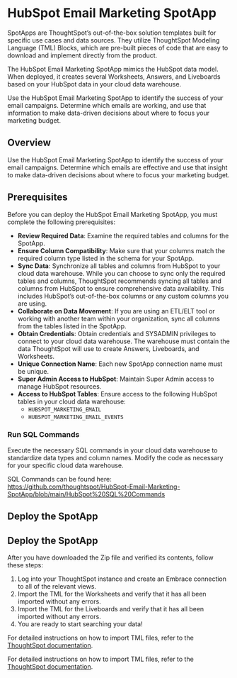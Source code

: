 # HubSpot Email Marketing SpotApp

SpotApps are ThoughtSpot’s out-of-the-box solution templates built for specific use cases and data sources. They utilize ThoughtSpot Modeling Language (TML) Blocks, which are pre-built pieces of code that are easy to download and implement directly from the product.

The HubSpot Email Marketing SpotApp mimics the HubSpot data model. When deployed, it creates several Worksheets, Answers, and Liveboards based on your HubSpot data in your cloud data warehouse.

Use the HubSpot Email Marketing SpotApp to identify the success of your email campaigns. Determine which emails are working, and use that information to make data-driven decisions about where to focus your marketing budget.


## Overview

Use the HubSpot Email Marketing SpotApp to identify the success of your email campaigns. Determine which emails are effective and use that insight to make data-driven decisions about where to focus your marketing budget.

## Prerequisites

Before you can deploy the HubSpot Email Marketing SpotApp, you must complete the following prerequisites:

- **Review Required Data**: Examine the required tables and columns for the SpotApp.
- **Ensure Column Compatibility**: Make sure that your columns match the required column type listed in the schema for your SpotApp.
- **Sync Data**: Synchronize all tables and columns from HubSpot to your cloud data warehouse. While you can choose to sync only the required tables and columns, ThoughtSpot recommends syncing all tables and columns from HubSpot to ensure comprehensive data availability. This includes HubSpot’s out-of-the-box columns or any custom columns you are using.
- **Collaborate on Data Movement**: If you are using an ETL/ELT tool or working with another team within your organization, sync all columns from the tables listed in the SpotApp.
- **Obtain Credentials**: Obtain credentials and SYSADMIN privileges to connect to your cloud data warehouse. The warehouse must contain the data ThoughtSpot will use to create Answers, Liveboards, and Worksheets.
- **Unique Connection Name**: Each new SpotApp connection name must be unique.
- **Super Admin Access to HubSpot**: Maintain Super Admin access to manage HubSpot resources.
- **Access to HubSpot Tables**: Ensure access to the following HubSpot tables in your cloud data warehouse:
  - `HUBSPOT_MARKETING_EMAIL`
  - `HUBSPOT_MARKETING_EMAIL_EVENTS`

### Run SQL Commands

Execute the necessary SQL commands in your cloud data warehouse to standardize data types and column names. Modify the code as necessary for your specific cloud data warehouse.

SQL Commands can be found here: https://github.com/thoughtspot/HubSpot-Email-Marketing-SpotApp/blob/main/HubSpot%20SQL%20Commands

## Deploy the SpotApp

## Deploy the SpotApp

After you have downloaded the Zip file and verified its contents, follow these steps:

1. Log into your ThoughtSpot instance and create an Embrace connection to all of the relevant views.
2. Import the TML for the Worksheets and verify that it has all been imported without any errors.
3. Import the TML for the Liveboards and verify that it has all been imported without any errors.
4. You are ready to start searching your data!

For detailed instructions on how to import TML files, refer to the [ThoughtSpot documentation](https://docs.thoughtspot.com/software/latest/tml-import-export-multiple).


For detailed instructions on how to import TML files, refer to the [ThoughtSpot documentation](https://docs.thoughtspot.com/software/latest/tml-import-export-multiple).
